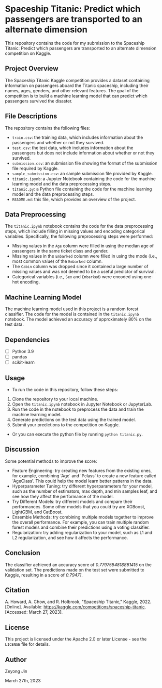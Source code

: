 # Spaceship Titanic: Predict which passengers are transported to an alternate dimension

This repository contains the code for my submission to the Spaceship Titanic: Predict which passengers are transported to an alternate dimension competition on Kaggle.

## Project Overview

The Spaceship Titanic Kaggle competition provides a dataset containing information on passengers aboard the Titanic spaceship, including their names, ages, genders, and other relevant features. The goal of the competition is to build a machine learning model that can predict which passengers survived the disaster.

## File Descriptions

The repository contains the following files:

- `train.csv`: the training data, which includes information about the passengers and whether or not they survived.
- `test.csv`: the test data, which includes information about the passengers but does not include information about whether or not they survived.
- `submission.csv`: an submission file showing the format of the submission file required by Kaggle.
- `sample_submission.csv`: an sample submission file provided by Kaggle.
- `titanic.ipynb`: a Jupyter Notebook containing the code for the machine learning model and the data preprocessing steps.
- `titanic.py`: a Python file containing the code for the machine learning model and the data preprocessing steps.
- `README.md`: this file, which provides an overview of the project.

## Data Preprocessing

The `titanic.ipynb` notebook contains the code for the data preprocessing steps, which include filling in missing values and encoding categorical variables. Specifically, the following preprocessing steps were performed:

- Missing values in the `Age` column were filled in using the median age of passengers in the same ticket class and gender.
- Missing values in the `Embarked` column were filled in using the mode (i.e., most common value) of the `Embarked` column.
- The `Cabin` column was dropped since it contained a large number of missing values and was not deemed to be a useful predictor of survival.
- Categorical variables (i.e., `Sex` and `Embarked`) were encoded using one-hot encoding.

## Machine Learning Model

The machine learning model used in this project is a random forest classifier. The code for the model is contained in the `titanic.ipynb` notebook. The model achieved an accuracy of approximately 80% on the test data.

## Dependencies

- [ ] Python 3.9
- [ ] pandas
- [ ] scikit-learn

## Usage

- To run the code in this repository, follow these steps:

1. Clone the repository to your local machine.
2. Open the `titanic.ipynb` notebook in Jupyter Notebook or JupyterLab.
3. Run the code in the notebook to preprocess the data and train the machine learning model.
4. Generate predictions on the test data using the trained model.
5. Submit your predictions to the competition on Kaggle.

- Or you can execute the python file by running `python titanic.py`.

## Discussion

Some potential methods to improve the score:

- Feature Engineering: try creating new features from the existing ones, for example, combining 'Age' and 'Pclass' to create a new feature called 'AgeClass'. This could help the model learn better patterns in the data.
- Hyperparameter Tuning: try different hyperparameters for your model, such as the number of estimators, max depth, and min samples leaf, and see how they affect the performance of the model.
- Try Different Models: try different models and compare their performances. Some other models that you could try are XGBoost, LightGBM, and CatBoost.
- Ensemble Methods: try combining multiple models together to improve the overall performance. For example, you can train multiple random forest models and combine their predictions using a voting classifier.
- Regularization: try adding regularization to your model, such as L1 and L2 regularization, and see how it affects the performance.

## Conclusion

The classifier achieved an accuracy score of *0.7797584818861415* on the validation set. The predictions made on the test set were submitted to Kaggle, resulting in a score of *0.79471*.

## Citation

A. Howard, A. Chow, and R. Holbrook, "Spaceship Titanic," Kaggle, 2022. [Online]. Available: https://kaggle.com/competitions/spaceship-titanic. [Accessed: March 27, 2023].


## License
This project is licensed under the Apache 2.0 or later License - see the `LICENSE` file for details.

## Author
Zeyong Jin

March 27th, 2023

